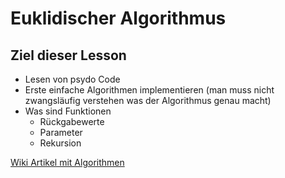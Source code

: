 # Euklidischer Algorithmus

## Ziel dieser Lesson

* Lesen von psydo Code
* Erste einfache Algorithmen implementieren (man muss nicht zwangsläufig verstehen was der Algorithmus genau macht)
* Was sind Funktionen
    * Rückgabewerte
    * Parameter
    * Rekursion

[Wiki Artikel mit Algorithmen](https://de.wikipedia.org/wiki/Euklidischer_Algorithmus)